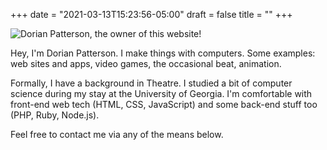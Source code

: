+++
date = "2021-03-13T15:23:56-05:00"
draft = false
title = ""
+++

![Dorian Patterson, the owner of this website!](/img/dorian-patterson.jpg)

Hey, I'm Dorian Patterson. I make things with computers. Some examples: web sites and apps, video
games, the occasional beat, animation.

Formally, I have a background in Theatre. I studied a bit of computer science during my stay at the
University of Georgia. I'm comfortable with front-end web tech (HTML, CSS, JavaScript) and some
back-end stuff too (PHP, Ruby, Node.js).

Feel free to contact me via any of the means below.
